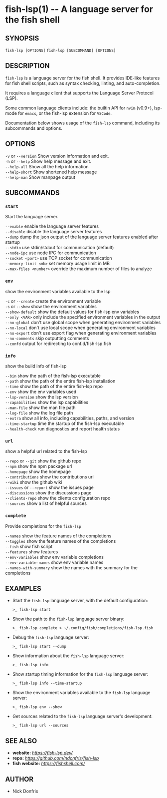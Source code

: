 # fish-lsp(1) -- A language server for the fish shell

## SYNOPSIS

`fish-lsp [OPTIONS]`
`fish-lsp [SUBCOMMAND] [OPTIONS]`

## DESCRIPTION

`fish-lsp` is a language server for the fish shell. It provides IDE-like features for fish shell scripts, such as syntax checking, linting, and auto-completion.

It requires a language client that supports the Language Server Protocol (LSP).

Some common language clients include: the builtin API for `nvim` (v0.9+), lsp-mode for `emacs`, or the fish-lsp extension for `VSCode`.

Documentation below shows usage of the `fish-lsp` command, including its subcommands and options.

## OPTIONS

`-v` or `--version`           Show version information and exit.  
`-h` or `--help`              Show help message and exit.  
`--help-all`                Show all the help information  
`--help-short`              Show shortened help message  
`--help-man`                Show manpage output  

## SUBCOMMANDS

### `start`

Start the language server.

  `--enable`                  enable the language server features  
  `--disable`                 disable the language server features  
  `--dump`                    dump the json output of the language server features enabled after startup  
  `--stdio`                   use stdin/stdout for communication (default)  
  `--node-ipc`                use node IPC for communication  
  `--socket <port>`           use TCP socket for communication  
  `--memory-limit <mb>`       set memory usage limit in MB  
  `--max-files <number>`      override the maximum number of files to analyze  

### `env`

show the environment variables available to the lsp

  `-c` or `--create`            create the environment variable  
  `-s` or `--show`              show the environment variables  
  `--show-default`            show the default values for fish-lsp env variables  
  `--only <VAR>`              only include the specified environment variables in the output  
  `--no-global`               don't use global scope when generating environment variables  
  `--no-local`                don't use local scope when generating environment variables  
  `--no-export`               don't use export flag when generating environment variables  
  `--no-comments`             skip outputting comments  
  `--confd`                   output for redirecting to conf.d/fish-lsp.fish  

### `info`

show the build info of fish-lsp

  `--bin`                     show the path of the fish-lsp executable  
  `--path`                    show the path of the entire fish-lsp installation  
  `--time`                    show the path of the entire fish-lsp repo  
  `--env`                     show the env variables used  
  `--lsp-version`             show the lsp version  
  `--capabilities`            show the lsp capabilities  
  `--man-file`                show the man file path  
  `--log-file`                show the log file path  
  `--extra`                   show all info, including capabilities, paths, and version  
  `--time-startup`            time the startup of the fish-lsp executable  
  `--health-check`            run diagnostics and report health status  

### `url`

show a helpful url related to the fish-lsp

  `--repo` or `--git`           show the github repo  
  `--npm`                     show the npm package url  
  `--homepage`                show the homepage  
  `--contributions`           show the contributions url  
  `--wiki`                    show the github wiki  
  `--issues` or `--report`      show the issues page  
  `--discussions`             show the discussions page  
  `--clients-repo`            show the clients configuration repo  
  `--sources`                 show a list of helpful sources  

### `complete`

Provide completions for the `fish-lsp`

  `--names`                   show the feature names of the completions  
  `--toggles`                 show the feature names of the completions  
  `--fish`                    show fish script  
  `--features`                show features  
  `--env-variables`           show env variable completions  
  `--env-variable-names`      show env variable names  
  `--names-with-summary`      show the names with the summary for the completions  

## EXAMPLES

- Start the `fish-lsp` language server, with the default configuration:

  ```fish
  >_ fish-lsp start
  ```

- Show the path to the `fish-lsp` language server binary:

  ```fish
  >_ fish-lsp complete > ~/.config/fish/completions/fish-lsp.fish
  ```

- Debug the `fish-lsp` language server:

  ```fish
  >_ fish-lsp start --dump
  ```

- Show information about the `fish-lsp` language server:

  ```fish
  >_ fish-lsp info 
  ```

- Show startup timing information for the `fish-lsp` language server:

  ```fish
  >_ fish-lsp info --time-startup
  ```

- Show the environment variables available to the `fish-lsp` language server:

  ```fish
  >_ fish-lsp env --show
  ```

- Get sources related to the `fish-lsp` language server's development:

  ```fish
  >_ fish-lsp url --sources
  ```

## SEE ALSO

- __website:__ _https://fish-lsp.dev/_
- __repo:__ _https://github.com/ndonfris/fish-lsp_
- __fish website:__ _https://fishshell.com/_

## AUTHOR

- Nick Donfris
